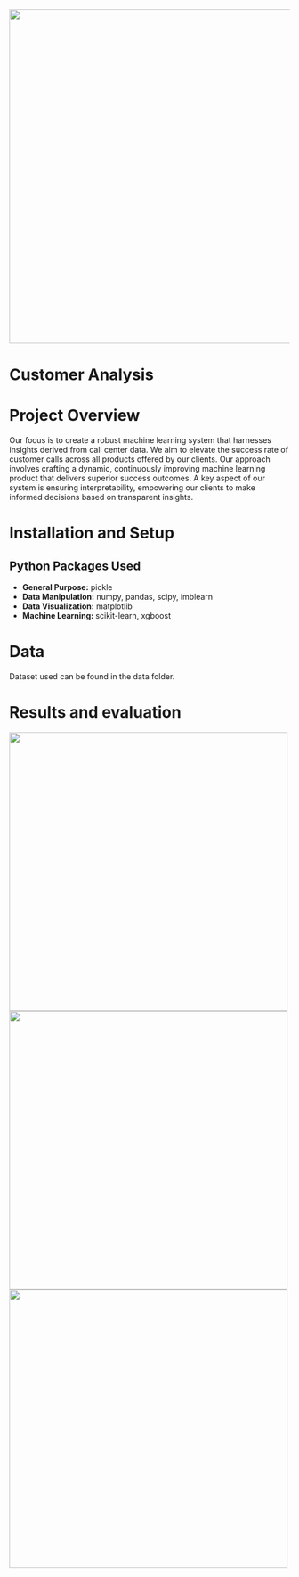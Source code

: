 <img src="https://github.com/trtrgfh/Customer_Analysis/assets/73056232/875e2134-6fe4-46ee-9ad0-7ea9c84207c0" width="600"/>

# Customer Analysis

# Project Overview
Our focus is to create a robust machine learning system that harnesses insights derived from call center data. We aim to elevate the success rate of customer calls across all products offered by our clients. Our approach involves crafting a dynamic, continuously improving machine learning product that delivers superior success outcomes. A key aspect of our system is ensuring interpretability, empowering our clients to make informed decisions based on transparent insights.

# Installation and Setup
## Python Packages Used
- **General Purpose:** pickle
- **Data Manipulation:** numpy, pandas, scipy, imblearn
- **Data Visualization:** matplotlib
- **Machine Learning:** scikit-learn, xgboost
  
# Data
Dataset used can be found in the data folder.

# Results and evaluation
<img src="https://github.com/trtrgfh/Customer_Analysis/assets/73056232/1aada7cf-aecd-4ee5-9851-c32c0f85998d" width="500"/>
<img src="https://github.com/trtrgfh/Customer_Analysis/assets/73056232/cd28d5a4-5e50-4eac-a68c-87bcf8b08598" width="500"/>
<img src="https://github.com/trtrgfh/Customer_Analysis/assets/73056232/1b105a63-867e-4a7c-b924-771e750bdfaa" width="500"/>
